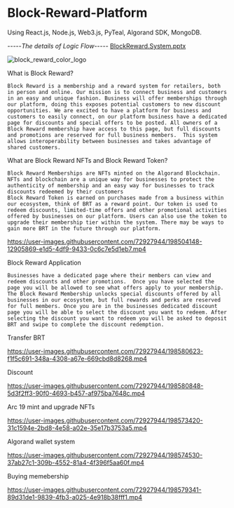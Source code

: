 # Block-Reward-Platform

Using React.js, Node.js, Web3.js, PyTeal, Algorand SDK, MongoDB.

 -----*The details of Logic Flow*-----
 [BlockReward.System.pptx](https://github.com/V-perseus/Block-Reward-Platform/files/9887809/BlockReward.System.pptx)

![block_reward_color_logo](https://user-images.githubusercontent.com/72927944/198503988-452f7766-a836-4292-be11-1e7a83f33de2.png)


What is Block Reward?

    Block Reward is a membership and a reward system for retailers, both in person and online. Our mission is to connect business and customers in an easy and unique fashion. Business will offer memberships through our platform, doing this exposes potential customers to new discount opportunities. We are excited to have a platform for business and customers to easily connect, on our platform business have a dedicated page for discounts and special offers to be posted. All owners of a Block Reward membership have access to this page, but full discounts and promotions are reserved for full business members.  This system allows interoperability between businesses and takes advantage of shared customers.
    

What are Block Reward NFTs and Block Reward Token?

    Block Reward Memberships are NFTs minted on the Algorand Blockchain. NFTs and blockchain are a unique way for businesses to protect the authenticity of membership and an easy way for businesses to track discounts redeemed by their customers
    Block Reward Token is earned on purchases made from a business within our ecosystem, think of BRT as a reward point. Our token is used to redeem discounts, limited-time offers and other promotional activities offered by businesses on our platform. Users can also use the token to upgrade their membership tier within the system. There may be ways to gain more BRT in the future through our platform.
    
https://user-images.githubusercontent.com/72927944/198504148-12905869-e1d5-4df9-9433-0c6c7e5d1eb7.mp4
   
Block Reward Application

    Businesses have a dedicated page where their members can view and redeem discounts and other promotions.  Once you have selected the page you will be allowed to see what offers apply to your membership. The Block Reward Membership unlocks special discounts offered by all businesses in our ecosystem, but full rewards and perks are reserved for full members. Once you are in the businesses dedicated discount page you will be able to select the discount you want to redeem. After selecting the discount you want to redeem you will be asked to deposit BRT and swipe to complete the discount redemption.

Transfer BRT

https://user-images.githubusercontent.com/72927944/198580623-f1f5c691-348a-4308-a67e-669cbd8d8268.mp4

Discount

https://user-images.githubusercontent.com/72927944/198580848-5d3f2ff3-90f0-4693-b457-af975ba7648c.mp4

Arc 19 mint and upgrade NFTs

https://user-images.githubusercontent.com/72927944/198573420-31c1594e-2bd8-4e58-a02e-35e17b3753a5.mp4

Algorand wallet system

https://user-images.githubusercontent.com/72927944/198574530-37ab27c1-309b-4552-81a4-4f396f5aa60f.mp4

Buying memebership

https://user-images.githubusercontent.com/72927944/198579341-89d31de1-9839-4fb3-a025-4e918b38fff1.mp4




